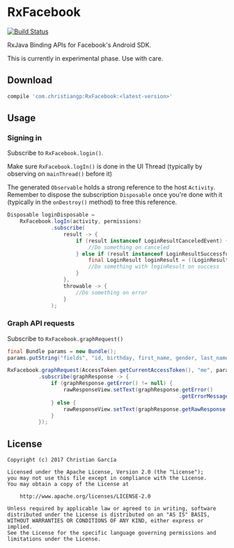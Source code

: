 # RxFacebook
[![Build Status](https://travis-ci.org/ChristianGarcia/RxFacebook.svg?branch=master)](https://travis-ci.org/ChristianGarcia/RxFacebook)

RxJava Binding APIs for Facebook's Android SDK.

This is currently in experimental phase. Use with care.

## Download
```groovy
compile 'com.christiangp:RxFacebook:<latest-version>'
```

## Usage

### Signing in

Subscribe to `RxFacebook.login()`.

Make sure `RxFacebook.logIn()` is done in the UI Thread (typically by observing on `mainThread()` before it)

The generated `Observable` holds a strong reference to the host `Activity`. 
Remember to dispose the subscription `Disposable` once you're done with it (typically in the `onDestroy()` method) to free this reference.

```java
Disposable loginDisposable =
    RxFacebook.logIn(activity, permissions)
              .subscribe(
                  result -> {
                      if (result instanceof LoginResultCanceledEvent) {
                          //Do something on canceled
                      } else if (result instanceof LoginResultSuccessfulEvent) {
                          final LoginResult loginResult = ((LoginResultSuccessfulEvent) result).loginResult();
                          //Do something with loginResult on success
                      }
                  },
                  throwable -> {
                      //Do something on error
                  }
              );
```

### Graph API requests
Subscribe to `RxFacebook.graphRequest()`

```java
final Bundle params = new Bundle();
params.putString("fields", "id, birthday, first_name, gender, last_name, link, location, locale, name, timezone, updated_time, email");

RxFacebook.graphRequest(AccessToken.getCurrentAccessToken(), "me", params, HttpMethod.GET)
          .subscribe(graphResponse -> {
              if (graphResponse.getError() != null) {
                  rawResponseView.setText(graphResponse.getError()
                                                       .getErrorMessage());
              } else {
                  rawResponseView.setText(graphResponse.getRawResponse());
              }
          });
```

## License

    Copyright (c) 2017 Christian García
    
    Licensed under the Apache License, Version 2.0 (the "License");
    you may not use this file except in compliance with the License.
    You may obtain a copy of the License at
    
        http://www.apache.org/licenses/LICENSE-2.0
    
    Unless required by applicable law or agreed to in writing, software
    distributed under the License is distributed on an "AS IS" BASIS,
    WITHOUT WARRANTIES OR CONDITIONS OF ANY KIND, either express or implied.
    See the License for the specific language governing permissions and
    limitations under the License.